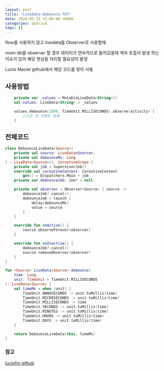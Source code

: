 ```yaml
---
layout: post
title: "Livedata Debounce 처리"
date: 2024-05-22 15:00:00 +0900
categories: abdriud.
tags: []
---
```


flow를 사용하지 않고 livedata를 Observer로 사용할때 

room db를 observer 할 경우 데이터가 연속적으로 들어갔을때 계속 호출이 발생 하는 이슈가 있어 해당 현상을 처리할 필요성이 발생

Lucio Maciel github에서 해당 코드를 찾아 사용

## 사용방법
```kotlin
    private var _values = MutableLiveData<String>()
    val values: LiveData<String> = _values

    values.debounce(1000, TimeUnit.MILLISECONDS).observe(activity) {
        //1초 후 이벤트 발생
    }
```

## 전체코드
```kotlin
class DebounceLiveData<Source>(
    private val source: LiveData<Source>,
    private val debounceMs: Long
) : LiveData<Source>(), CoroutineScope {
    private val job = SupervisorJob()
    override val coroutineContext: CoroutineContext
        get() = Dispatchers.Main + job
    private var debounceJob: Job? = null

    private val observer = Observer<Source> { source ->
        debounceJob?.cancel()
        debounceJob = launch {
            delay(debounceMs)
            value = source
        }
    }

    override fun onActive() {
        source.observeForever(observer)
    }

    override fun onInactive() {
        debounceJob?.cancel()
        source.removeObserver(observer)
    }
}

fun <Source> LiveData<Source>.debounce(
    time: Long,
    unit: TimeUnit = TimeUnit.MILLISECONDS
): LiveData<Source> {
    val timeMs = when (unit) {
        TimeUnit.NANOSECONDS -> unit.toMillis(time)
        TimeUnit.MICROSECONDS -> unit.toMillis(time)
        TimeUnit.MILLISECONDS -> time
        TimeUnit.SECONDS -> unit.toMillis(time)
        TimeUnit.MINUTES -> unit.toMillis(time)
        TimeUnit.HOURS -> unit.toMillis(time)
        TimeUnit.DAYS -> unit.toMillis(time)
    }

    return DebounceLiveData(this, timeMs)
}
```
### 참고
[luciofm github](https://gist.github.com/luciofm/3ae1c0869cf9a05cd9a2e9e5baa9c1c9)

